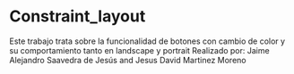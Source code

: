 # Constraint_layout

Este trabajo trata sobre la funcionalidad de botones con cambio de color y su comportamiento tanto en landscape y portrait 
Realizado por: Jaime Alejandro Saavedra de Jesús and Jesus David Martinez Moreno
